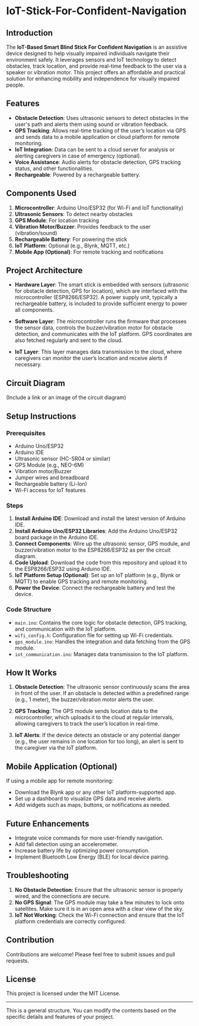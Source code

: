 # IoT-Stick-For-Confident-Navigation

## Introduction

The **IoT-Based Smart Blind Stick For Confident Navigation** is an assistive device designed to help visually impaired individuals navigate their environment safely. It leverages sensors and IoT technology to detect obstacles, track location, and provide real-time feedback to the user via a speaker or vibration motor. This project offers an affordable and practical solution for enhancing mobility and independence for visually impaired people.

## Features

- **Obstacle Detection**: Uses ultrasonic sensors to detect obstacles in the user's path and alerts them using sound or vibration feedback.
- **GPS Tracking**: Allows real-time tracking of the user’s location via GPS and sends data to a mobile application or cloud platform for remote monitoring.
- **IoT Integration**: Data can be sent to a cloud server for analysis or alerting caregivers in case of emergency (optional).
- **Voice Assistance**: Audio alerts for obstacle detection, GPS tracking status, and other functionalities.
- **Rechargeable**: Powered by a rechargeable battery.
  
## Components Used

1. **Microcontroller**: Arduino Uno/ESP32 (for Wi-Fi and IoT functionality)
2. **Ultrasonic Sensors**: To detect nearby obstacles
3. **GPS Module**: For location tracking
4. **Vibration Motor/Buzzer**: Provides feedback to the user (vibration/sound)
5. **Rechargeable Battery**: For powering the stick
6. **IoT Platform**: Optional (e.g., Blynk, MQTT, etc.)
7. **Mobile App (Optional)**: For remote tracking and notifications

## Project Architecture

- **Hardware Layer**: The smart stick is embedded with sensors (ultrasonic for obstacle detection, GPS for location), which are interfaced with the microcontroller (ESP8266/ESP32). A power supply unit, typically a rechargeable battery, is included to provide sufficient energy to power all components.
  
- **Software Layer**: The microcontroller runs the firmware that processes the sensor data, controls the buzzer/vibration motor for obstacle detection, and communicates with the IoT platform. GPS coordinates are also fetched regularly and sent to the cloud.

- **IoT Layer**: This layer manages data transmission to the cloud, where caregivers can monitor the user’s location and receive alerts if necessary.

## Circuit Diagram

(Include a link or an image of the circuit diagram)

## Setup Instructions

### Prerequisites

- Arduino Uno/ESP32
- Arduino IDE
- Ultrasonic sensor (HC-SR04 or similar)
- GPS Module (e.g., NEO-6M)
- Vibration motor/Buzzer
- Jumper wires and breadboard
- Rechargeable battery (Li-Ion)
- Wi-Fi access for IoT features

### Steps

1. **Install Arduino IDE**: Download and install the latest version of Arduino IDE.
2. **Install Arduino Uno/ESP32 Libraries**: Add the Arduino Uno/ESP32 board package in the Arduino IDE.
3. **Connect Components**: Wire up the ultrasonic sensor, GPS module, and buzzer/vibration motor to the ESP8266/ESP32 as per the circuit diagram.
4. **Code Upload**: Download the code from this repository and upload it to the ESP8266/ESP32 using Arduino IDE.
5. **IoT Platform Setup (Optional)**: Set up an IoT platform (e.g., Blynk or MQTT) to enable GPS tracking and remote monitoring.
6. **Power the Device**: Connect the rechargeable battery and test the device.

### Code Structure

- `main.ino`: Contains the core logic for obstacle detection, GPS tracking, and communication with the IoT platform.
- `wifi_config.h`: Configuration file for setting up Wi-Fi credentials.
- `gps_module.ino`: Handles the integration and data fetching from the GPS module.
- `iot_communication.ino`: Manages data transmission to the IoT platform.

## How It Works

1. **Obstacle Detection**: The ultrasonic sensor continuously scans the area in front of the user. If an obstacle is detected within a predefined range (e.g., 1 meter), the buzzer/vibration motor alerts the user.
   
2. **GPS Tracking**: The GPS module sends location data to the microcontroller, which uploads it to the cloud at regular intervals, allowing caregivers to track the user’s location in real-time.
   
3. **IoT Alerts**: If the device detects an obstacle or any potential danger (e.g., the user remains in one location for too long), an alert is sent to the caregiver via the IoT platform.

## Mobile Application (Optional)

If using a mobile app for remote monitoring:
- Download the Blynk app or any other IoT platform-supported app.
- Set up a dashboard to visualize GPS data and receive alerts.
- Add widgets such as maps, buttons, or notifications as needed.

## Future Enhancements

- Integrate voice commands for more user-friendly navigation.
- Add fall detection using an accelerometer.
- Increase battery life by optimizing power consumption.
- Implement Bluetooth Low Energy (BLE) for local device pairing.

## Troubleshooting

1. **No Obstacle Detection**: Ensure that the ultrasonic sensor is properly wired, and the connections are secure.
2. **No GPS Signal**: The GPS module may take a few minutes to lock onto satellites. Make sure it is in an open area with a clear view of the sky.
3. **IoT Not Working**: Check the Wi-Fi connection and ensure that the IoT platform credentials are correctly configured.

## Contribution

Contributions are welcome! Please feel free to submit issues and pull requests.

## License

This project is licensed under the MIT License.

---

This is a general structure. You can modify the contents based on the specific details and features of your project.
